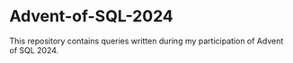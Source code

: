 # Advent-of-SQL-2024
This repository contains queries written during my participation of Advent of SQL 2024.
